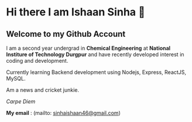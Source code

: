 # Hi there I am Ishaan Sinha 👋

## Welcome to my Github Account

 I am a second year undergrad in **Chemical Engineering** at **National Institure of Technology Durgpur** and have recently developed interest in coding and development.
 
 
 Currently learning Backend development using Nodejs, Express, ReactJS, MySQL.
 
 
 Am a news and cricket junkie.
 
 
 *Carpe Diem*
 
 
 **My email** :  (mailto: sinhaishaan46@gmail.com)
